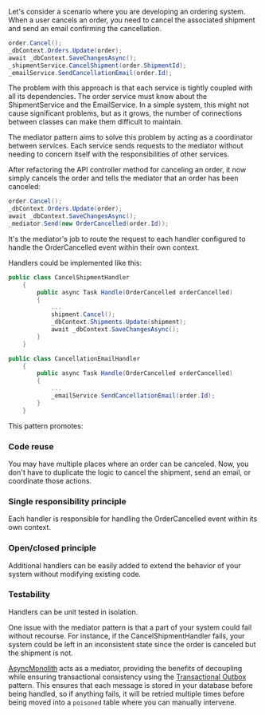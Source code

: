 Let's consider a scenario where you are developing an ordering system. When a user cancels an order, you need to cancel the associated shipment and send an email confirming the cancellation.

```csharp
order.Cancel();
_dbContext.Orders.Update(order);
await _dbContext.SaveChangesAsync();
_shipmentService.CancelShipment(order.ShipmentId);
_emailService.SendCancellationEmail(order.Id);
```

The problem with this approach is that each service is tightly coupled with all its dependencies. The order service must know about the ShipmentService and the EmailService. In a simple system, this might not cause significant problems, but as it grows, the number of connections between classes can make them difficult to maintain.

The mediator pattern aims to solve this problem by acting as a coordinator between services. Each service sends requests to the mediator without needing to concern itself with the responsibilities of other services.

After refactoring the API controller method for canceling an order, it now simply cancels the order and tells the mediator that an order has been canceled:

```csharp
order.Cancel();
_dbContext.Orders.Update(order);
await _dbContext.SaveChangesAsync();
_mediator.Send(new OrderCancelled(order.Id));
```

It's the mediator's job to route the request to each handler configured to handle the OrderCancelled event within their own context.

Handlers could be implemented like this:

```csharp
public class CancelShipmentHandler
    {
        public async Task Handle(OrderCancelled orderCancelled)
        {
            ...
            shipment.Cancel();
            _dbContext.Shipments.Update(shipment);
            await _dbContext.SaveChangesAsync();
        }
    }

public class CancellationEmailHandler
    {
        public async Task Handle(OrderCancelled orderCancelled)
        {
            ...
            _emailService.SendCancellationEmail(order.Id);
        }
    }
```

This pattern promotes:

### Code reuse

You may have multiple places where an order can be canceled. Now, you don't have to duplicate the logic to cancel the shipment, send an email, or coordinate those actions.

### Single responsibility principle

Each handler is responsible for handling the OrderCancelled event within its own context.

### Open/closed principle

Additional handlers can be easily added to extend the behavior of your system without modifying existing code.

### Testability

Handlers can be unit tested in isolation.

One issue with the mediator pattern is that a part of your system could fail without recourse. For instance, if the CancelShipmentHandler fails, your system could be left in an inconsistent state since the order is canceled but the shipment is not.

[AsyncMonolith](https://github.com/Timmoth/AsyncMonolith) acts as a mediator, providing the benefits of decoupling while ensuring transactional consistency using the [Transactional Outbox](../transactional-outbox) pattern. This ensures that each message is stored in your database before being handled, so if anything fails, it will be retried multiple times before being moved into a `poisoned` table where you can manually intervene.
